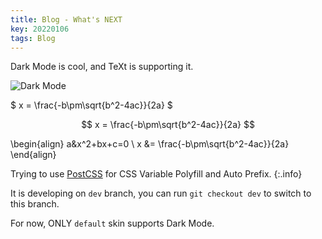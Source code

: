 ```yaml
---
title: Blog - What's NEXT
key: 20220106
tags: Blog
---
```


Dark Mode is cool, and TeXt is supporting it.

![Dark Mode](https://raw.githubusercontent.com/kitian616/jekyll-TeXt-theme/master/docs/assets/images/blog/dark-mode.gif)

$ x = \frac{-b\pm\sqrt{b^2-4ac}}{2a} $

$$ x = \frac{-b\pm\sqrt{b^2-4ac}}{2a} $$

\begin{align}
  a&x^2+bx+c=0 \\
  x &= \frac{-b\pm\sqrt{b^2-4ac}}{2a} 
\end{align}

<!--more-->

Trying to use [PostCSS](https://github.com/postcss/postcss) for CSS Variable Polyfill and Auto Prefix.
{:.info}

It is developing on `dev` branch, you can run `git checkout dev` to switch to this branch.

For now, ONLY `default` skin supports Dark Mode.

